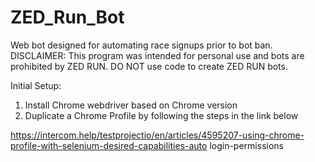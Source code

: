# ZED_Run_Bot
Web bot designed for automating race signups prior to bot ban. DISCLAIMER: This program was intended for personal use and bots are prohibited by ZED RUN. DO NOT use code to create ZED RUN bots.

Initial Setup:
1. Install Chrome webdriver based on Chrome version
2. Duplicate a Chrome Profile by following the steps in the link below

https://intercom.help/testprojectio/en/articles/4595207-using-chrome-profile-with-selenium-desired-capabilities-auto
    login-permissions
